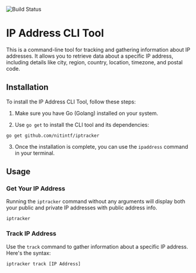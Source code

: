 
![Build Status](https://github.com/nitintf/ipaddress-cli/actions/workflows/go.yml/badge.svg)

# IP Address CLI Tool

This is a command-line tool for tracking and gathering information about IP addresses. It allows you to retrieve data about a specific IP address, including details like city, region, country, location, timezone, and postal code.

## Installation

To install the IP Address CLI Tool, follow these steps:

1. Make sure you have Go (Golang) installed on your system.

2. Use `go get` to install the CLI tool and its dependencies:

```shell
go get github.com/nitintf/iptracker
```

3. Once the installation is complete, you can use the `ipaddress` command in your terminal.

## Usage

### Get Your IP Address

Running the `iptracker` command without any arguments will display both your public and private IP addresses with public address info.

```shell
iptracker
```

### Track IP Address

Use the `track` command to gather information about a specific IP address. Here's the syntax:

```shell
iptracker track [IP Address]
```
